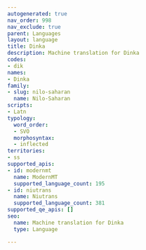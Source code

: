 ```yaml
---
autogenerated: true
nav_order: 998
nav_exclude: true
parent: Languages
layout: language
title: Dinka
description: Machine translation for Dinka
codes:
- dik
names:
- Dinka
family:
- slug: nilo-saharan
  name: Nilo-Saharan
scripts:
- Latn
typology:
  word_order:
  - SVO
  morphosyntax:
  - inflected
territories:
- ss
supported_apis:
- id: modernmt
  name: ModernMT
  supported_language_count: 195
- id: niutrans
  name: Niutrans
  supported_language_count: 381
supported_qe_apis: []
seo:
  name: Machine translation for Dinka
  type: Language

---
```


